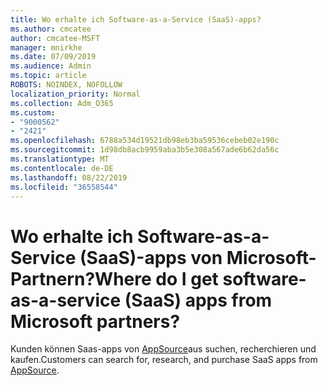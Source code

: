```yaml
---
title: Wo erhalte ich Software-as-a-Service (SaaS)-apps?
ms.author: cmcatee
author: cmcatee-MSFT
manager: mnirkhe
ms.date: 07/09/2019
ms.audience: Admin
ms.topic: article
ROBOTS: NOINDEX, NOFOLLOW
localization_priority: Normal
ms.collection: Adm_O365
ms.custom:
- "9000562"
- "2421"
ms.openlocfilehash: 6788a534d19521db98eb3ba59536cebeb02e190c
ms.sourcegitcommit: 1d98db8acb9959aba3b5e308a567ade6b62da56c
ms.translationtype: MT
ms.contentlocale: de-DE
ms.lasthandoff: 08/22/2019
ms.locfileid: "36558544"
---
```

# <a name="where-do-i-get-software-as-a-service-saas-apps-from-microsoft-partners"></a><span data-ttu-id="dc13a-102">Wo erhalte ich Software-as-a-Service (SaaS)-apps von Microsoft-Partnern?</span><span class="sxs-lookup"><span data-stu-id="dc13a-102">Where do I get software-as-a-service (SaaS) apps from Microsoft partners?</span></span>

<span data-ttu-id="dc13a-103">Kunden können Saas-apps von [AppSource](http://www.appsource.com/)aus suchen, recherchieren und kaufen.</span><span class="sxs-lookup"><span data-stu-id="dc13a-103">Customers can search for, research, and purchase SaaS apps from [AppSource](http://www.appsource.com/).</span></span>